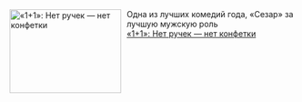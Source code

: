<!--2025-02-17 10:15:02-->
<div class="yb">
  <div class="rss smaller1 kino_kino"><a href="https://www.kino-teatr.ru/kino/art/tv/2430/" title="«1+1»: Нет ручек — нет конфетки"><img src="https://www.kino-teatr.ru/art/0/3/2430/poster.jpg" width="196" height="147" align="left" hspace="5" style="margin: 0px 10px 0px 5px" alt="«1+1»: Нет ручек — нет конфетки"/></a>Одна из лучших комедий года, «Сезар» за лучшую мужскую роль <br><a class="light" href="https://www.kino-teatr.ru/kino/art/tv/2430/">«1+1»: Нет ручек — нет конфетки</a></div>
</div>
